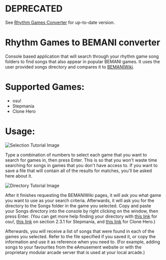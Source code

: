 # DEPRECATED
See [Rhythm Games Converter](https://github.com/Suprnova123/rhythm-games-converter) for up-to-date version.

# Rhythm Games to BEMANI converter
Console based application that will search through your rhythm game song folders to find songs that also appear in popular BEMANI games. It uses the user provided songs directory and compares it to [BEMANIWiki](http://bemaniwiki.com/).

# Supported Games:
* osu!
* Stepmania
* Clone Hero

# Usage:
![Selection Tutorial Image](https://media.discordapp.net/attachments/603730493074046978/748964559439528076/unknown.png)

Type a combination of numbers to select each game that you want to search for games in, then press Enter. This is so that you won't waste time searching for songs in games that you don't have access to. If you want to save a file that will contain all of the results for matches, you'll be asked here about it.

![Directory Tutorial Image](https://cdn.discordapp.com/attachments/603730493074046978/749081918477303808/unknown.png)


After it finishes requesting the BEMANIWiki pages, it will ask you what game you want to use as your search criteria. Afterwards, it will ask you for the directory to the Songs folder in the game you selected. Copy and paste your Songs directory into the console by right clicking on the window, then press Enter. (You can get more help finding your directory with [this link](https://osu.ppy.sh/help/wiki/osu!_Program_Files) for osu!, [this link](https://raw.githubusercontent.com/stepmania/stepmania/5_1-new/Docs/Userdocs/sm5_beginner.txt) on section 2.3.1 for Stepmania, and [this link](https://www.reddit.com/r/CloneHero/comments/9gbcnc/how_do_we_add_songs/e62sjyr?utm_source=share&utm_medium=web2x&context=3) for Clone Hero.)

Afterwards, you will receive a list of songs that were found in each of the games you selected. Refer to the file specified if you saved it, or copy the information and use it as reference when you need to. (For example, adding songs to your favourites from the eAmusement website or with the proprietary modular arcade server that is used at your local arcade.)
